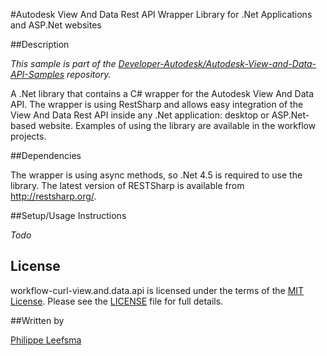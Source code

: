 
#Autodesk View And Data Rest API Wrapper Library for .Net Applications and ASP.Net websites


##Description

*This sample is part of the [Developer-Autodesk/Autodesk-View-and-Data-API-Samples](https://github.com/Developer-Autodesk/autodesk-view-and-data-api-samples) repository.*

A .Net library that contains a C# wrapper for the Autodesk View And Data API. The wrapper is using RestSharp and allows easy integration of the View And Data Rest API inside any .Net application: desktop or ASP.Net-based website. Examples of using the library are available in the workflow projects.

##Dependencies

The wrapper is using async methods, so .Net 4.5 is required to use the library. The latest version of RESTSharp is available from http://restsharp.org/.

##Setup/Usage Instructions

*Todo*

## License

workflow-curl-view.and.data.api is licensed under the terms of the [MIT License](http://opensource.org/licenses/MIT). Please see the [LICENSE](LICENSE) file for full details.

##Written by 

[Philippe Leefsma](http://adndevblog.typepad.com/cloud_and_mobile/philippe-leefsma.html)



